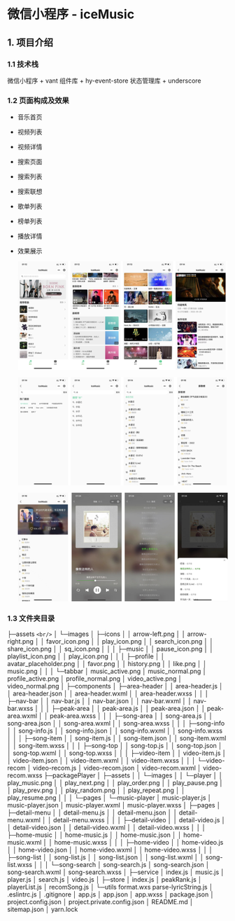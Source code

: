 # 微信小程序 - iceMusic

## 1. 项目介绍

### 1.1 技术栈

微信小程序 + vant 组件库 + hy-event-store 状态管理库 + underscore

### 1.2 页面构成及效果

- 音乐首页
- 视频列表
- 视频详情
- 搜索页面
- 搜索列表
- 搜索联想
- 歌单列表
- 榜单列表
- 播放详情
- 效果展示

  ![1666588402341](image/README/1666588402341.png)

  ![1666588425726](image/README/1666588425726.png)

  ![1666588433167](image/README/1666588433167.png)

### 1.3 文件夹目录

├─assets `<br/>`
│ └─images
│ ├─icons
│ │ arrow-left.png
│ │ arrow-right.png
│ │ favor_icon.png
│ │ play_icon.png
│ │ search_icon.png
│ │ share_icon.png
│ │ sq_icon.png
│ │
│ ├─music
│ │ pause_icon.png
│ │ playlist_icon.png
│ │ play_icon.png
│ │
│ ├─profile
│ │ avatar_placeholder.png
│ │ favor.png
│ │ history.png
│ │ like.png
│ │ music.png
│ │
│ └─tabbar
│ music_active.png
│ music_normal.png
│ profile_active.png
│ profile_normal.png
│ video_active.png
│ video_normal.png
│
├─components
│ ├─area-header
│ │ area-header.js
│ │ area-header.json
│ │ area-header.wxml
│ │ area-header.wxss
│ │
│ ├─nav-bar
│ │ nav-bar.js
│ │ nav-bar.json
│ │ nav-bar.wxml
│ │ nav-bar.wxss
│ │
│ ├─peak-area
│ │ peak-area.js
│ │ peak-area.json
│ │ peak-area.wxml
│ │ peak-area.wxss
│ │
│ ├─song-area
│ │ song-area.js
│ │ song-area.json
│ │ song-area.wxml
│ │ song-area.wxss
│ │
│ ├─song-info
│ │ song-info.js
│ │ song-info.json
│ │ song-info.wxml
│ │ song-info.wxss
│ │
│ ├─song-item
│ │ song-item.js
│ │ song-item.json
│ │ song-item.wxml
│ │ song-item.wxss
│ │
│ ├─song-top
│ │ song-top.js
│ │ song-top.json
│ │ song-top.wxml
│ │ song-top.wxss
│ │
│ ├─video-item
│ │ video-item.js
│ │ video-item.json
│ │ video-item.wxml
│ │ video-item.wxss
│ │
│ └─video-recom
│ video-recom.js
│ video-recom.json
│ video-recom.wxml
│ video-recom.wxss
├─packagePlayer
│ ├─assets
│ │ └─images
│ │ └─player
│ │ play_music.png
│ │ play_next.png
│ │ play_order.png
│ │ play_pause.png
│ │ play_prev.png
│ │ play_random.png
│ │ play_repeat.png
│ │ play_resume.png
│ │
│ └─pages
│ └─music-player
│ music-player.js
│ music-player.json
│ music-player.wxml
│ music-player.wxss
│
├─pages
│ ├─detail-menu
│ │ detail-menu.js
│ │ detail-menu.json
│ │ detail-menu.wxml
│ │ detail-menu.wxss
│ │
│ ├─detail-video
│ │ detail-video.js
│ │ detail-video.json
│ │ detail-video.wxml
│ │ detail-video.wxss
│ │
│ ├─home-music
│ │ home-music.js
│ │ home-music.json
│ │ home-music.wxml
│ │ home-music.wxss
│ │
│ ├─home-video
│ │ home-video.js
│ │ home-video.json
│ │ home-video.wxml
│ │ home-video.wxss
│ │
│ ├─song-list
│ │ song-list.js
│ │ song-list.json
│ │ song-list.wxml
│ │ song-list.wxss
│ │
│ └─song-search
│ song-search.js
│ song-search.json
│ song-search.wxml
│ song-search.wxss
│
├─service
│ index.js
│ music.js
│ player.js
│ search.js
│ video.js
│
├─store
│ index.js
│ peakRank.js
│ playerList.js
│ recomSong.js
│
└─utils
format.wxs
parse-lyricString.js
│ .eslintrc.js
│ .gitignore
│ app.js
│ app.json
│ app.wxss
│ package.json
│ project.config.json
│ project.private.config.json
│ README.md
│ sitemap.json
│ yarn.lock

